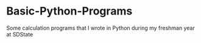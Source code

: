 # Basic-Python-Programs
Some calculation programs that I wrote in Python during my freshman year at SDState
